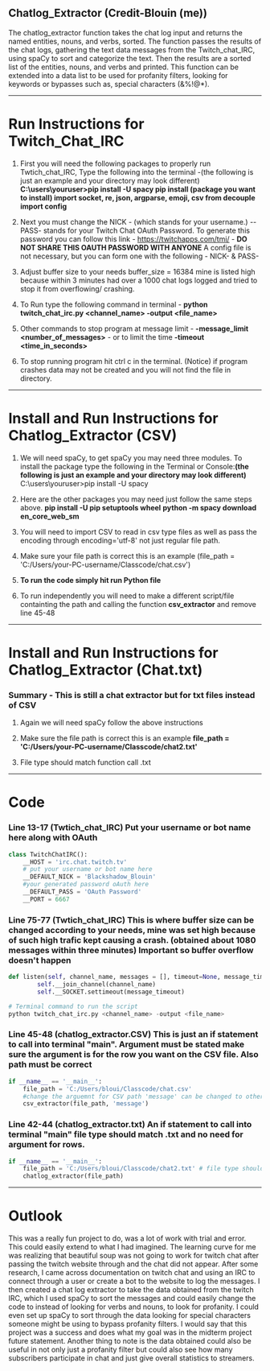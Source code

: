 ## Chatlog_Extractor (Credit-Blouin (me))
The chatlog_extractor function takes the chat log input and returns the named entities, nouns, and verbs, sorted. The function passes the results of the chat logs, gathering the text data messages from the Twitch_chat_IRC, using spaCy to sort and categorize the text. Then the results are a sorted list of the entities, nouns, and verbs and printed. This function can be extended into a data list to be used for profanity filters, looking for keywords or bypasses such as, special characters (&%!@*).
* * * 
# Run Instructions for Twitch_Chat_IRC
1.  First you will need the following packages to properly run Twtich_chat_IRC, Type the following into the terminal -(the following is just an example and your directory may look different)  **C:\users\youruser>pip install -U spacy pip install (package you want to install) import socket, re, json, argparse, emoji, csv from decouple import config**

2.  Next you must change the NICK - (which stands for your username.) --PASS- stands for your Twitch Chat OAuth Password. To generate this password you can follow this link - https://twitchapps.com/tmi/ -  **DO NOT SHARE THIS OAUTH PASSWORD WITH ANYONE** A config file is not necessary, but you can form one with the following - NICK- & PASS-

3.  Adjust buffer size to your needs buffer_size = 16384 mine is listed high because within 3 minutes had over a 1000 chat logs logged and tried to stop it from overflowing/ crashing.

4. To Run type the following command in terminal - **python twitch_chat_irc.py <channel_name> -output <file_name>**

5. Other commands to stop program at message limit - **-message_limit <number_of_messages>** - or to limit the time **-timeout <time_in_seconds>**

6. To stop running program hit ctrl c in the terminal. (Notice) if program crashes data may not be created and you will not find the file in directory.
* * * 
# Install and Run Instructions for Chatlog_Extractor (CSV)

1. We will need spaCy, to get spaCy you may need three modules. To install the package type the following in the Terminal or Console:**(the following is just an example and your directory may look different)** C:\users\youruser\>pip install -U spacy

2. Here are the other packages you may need just follow the same steps above. **pip install -U pip setuptools wheel** **python -m spacy download en_core_web_sm**

3. You will need to import CSV to read in csv type files as well as pass the encoding through encoding='utf-8' not just regular file path. 

4. Make sure your file path is correct this is an example (file_path = 'C:/Users/your-PC-username/Classcode/chat.csv')
 
5.  **To run the code simply  hit run Python file**

5. To run independently you will need to make a different script/file containting the path and calling the function **csv_extractor** and remove line 45-48
* * * 
# Install and Run Instructions for Chatlog_Extractor (Chat.txt)
### Summary - This is still a chat extractor but for txt files instead of CSV
1. Again we will need spaCy follow the above instructions

2. Make sure the file path is correct this is an example **file_path = 'C:/Users/your-PC-username/Classcode/chat2.txt'**

3. File type should match function call .txt


* * *
# Code
### Line 13-17 (Twtich_chat_IRC) Put your username or bot name here along with OAuth
```Python
class TwitchChatIRC():
    __HOST = 'irc.chat.twitch.tv'
    # put your username or bot name here
    __DEFAULT_NICK = 'Blackshadow_Blouin'
    #your generated password oAuth here
    __DEFAULT_PASS = 'OAuth Password'
    __PORT = 6667
```
### Line 75-77 (Twtich_chat_IRC) This is where buffer size can be changed according to your needs, mine was set high because of such high trafic kept causing a crash. (obtained about 1080 messages within three minutes) **Important so buffer overflow doesn't happen**

```Python
def listen(self, channel_name, messages = [], timeout=None, message_timeout=1.0, on_message = None, buffer_size = 16384 , message_limit = None, output=None):
        self.__join_channel(channel_name)
        self.__SOCKET.settimeout(message_timeout)
```

```Python
# Terminal command to run the script
python twitch_chat_irc.py <channel_name> -output <file_name>
```
### Line 45-48 (chatlog_extractor.CSV) This is just an if statement to call into terminal "main". Argument must be stated make sure the argument is for the row you want on the CSV file. Also path must be correct
```Python
if __name__ == '__main__':
    file_path = 'C:/Users/bloui/Classcode/chat.csv'
    #change the arguemnt for CSV path 'message' can be changed to other categories
    csv_extractor(file_path, 'message')
```
### Line 42-44 (chatlog_extractor.txt) An if statement to call into terminal "main" file type should match .txt and no need for argument for rows.
```Python
if __name__ == '__main__':
    file_path = 'C:/Users/bloui/Classcode/chat2.txt' # file type should match function call .txt
    chatlog_extractor(file_path)

```

*** 
# Outlook
This was a really fun project to do, was a lot of work with trial and error. This could easily extend to what I had imagined. The learning curve for me was realizing that beautiful soup was not going to work for twitch chat after passing the twitch website through and the chat did not appear. After some research, I came across documentation on twitch chat and using an IRC to connect through a user or create a bot to the website to log the messages. I then created a chat log extractor to take the data obtained from the twitch IRC, which I used spaCy to sort the messages and could easily change the code to instead of looking for verbs and nouns, to look for profanity. I could even set up spaCy to sort through the data looking for special characters someone might be using to bypass profanity filters. I would say that this project was a success and does what my goal was in the midterm project future statement. Another thing to note is the data obtained could also be useful in not only just a profanity filter but could also see how many subscribers participate in chat and just give overall statistics to streamers.
